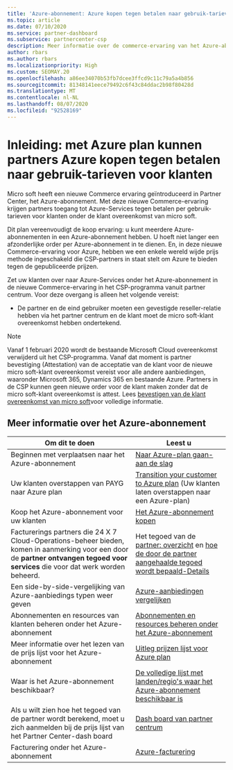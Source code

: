 ```yaml
---
title: 'Azure-abonnement: Azure kopen tegen betalen naar gebruik-tarieven'
ms.topic: article
ms.date: 07/10/2020
ms.service: partner-dashboard
ms.subservice: partnercenter-csp
description: Meer informatie over de commerce-ervaring van het Azure-abonnement om Azure-Services te kopen op basis van betalen naar gebruik-tarieven voor klanten. Meer informatie over nieuwe beveiligings vereisten.
author: rbars
ms.author: rbars
ms.localizationpriority: High
ms.custom: SEOMAY.20
ms.openlocfilehash: a86ee34070b53fb7dcee3ffcd9c11c79a5a4b856
ms.sourcegitcommit: 81348141eece79492c6f43c84ddac2b98f80428d
ms.translationtype: MT
ms.contentlocale: nl-NL
ms.lasthandoff: 08/07/2020
ms.locfileid: "92528169"
---
```

# <a name="introduction-azure-plan-lets-partners-buy-azure-at-pay-as-you-go-rates-for-customers"></a>Inleiding: met Azure plan kunnen partners Azure kopen tegen betalen naar gebruik-tarieven voor klanten

Micro soft heeft een nieuwe Commerce ervaring geïntroduceerd in Partner Center, het Azure-abonnement.  Met deze nieuwe Commerce-ervaring krijgen partners toegang tot Azure-Services tegen betalen per gebruik-tarieven voor klanten onder de klant overeenkomst van micro soft.

Dit plan vereenvoudigt de koop ervaring: u kunt meerdere Azure-abonnementen in een Azure-abonnement hebben. U hoeft niet langer een afzonderlijke order per Azure-abonnement in te dienen. En, in deze nieuwe Commerce-ervaring voor Azure, hebben we een enkele wereld wijde prijs methode ingeschakeld die CSP-partners in staat stelt om Azure te bieden tegen de gepubliceerde prijzen.

Zet uw klanten over naar Azure-Services onder het Azure-abonnement in de nieuwe Commerce-ervaring in het CSP-programma vanuit partner centrum. Voor deze overgang is alleen het volgende vereist:

- De partner en de eind gebruiker moeten een gevestigde reseller-relatie hebben via het partner centrum en de klant moet de micro soft-klant overeenkomst hebben ondertekend.

>[!Note]
>Vanaf 1 februari 2020 wordt de bestaande Microsoft Cloud overeenkomst verwijderd uit het CSP-programma. Vanaf dat moment is partner bevestiging (Attestation) van de acceptatie van de klant voor de nieuwe micro soft-klant overeenkomst vereist voor alle andere aanbiedingen, waaronder Microsoft 365, Dynamics 365 en bestaande Azure. Partners in de CSP kunnen geen nieuwe order voor de klant maken zonder dat de micro soft-klant overeenkomst is attest. Lees [bevestigen van de klant overeenkomst van micro soft](confirm-customer-agreement.md)voor volledige informatie.


## <a name="learn-about-the-azure-plan"></a>Meer informatie over het Azure-abonnement

|**Om dit te doen**   |**Leest u**   |
|------------------|---------------------|
|Beginnen met verplaatsen naar het Azure-abonnement|[Naar Azure-plan gaan-aan de slag](azure-plan-get-started.md)
|Uw klanten overstappen van PAYG naar Azure plan|[Transition your customer to Azure plan](azure-plan-transition.md) (Uw klanten laten overstappen naar een Azure-plan)|
|Koop het Azure-abonnement voor uw klanten|[Het Azure-abonnement kopen](purchase-azure-plan.md)|
|Facturerings partners die 24 X 7 Cloud-Operations-beheer bieden, komen in aanmerking voor een door de **partner ontvangen tegoed voor services** die voor dat werk worden beheerd.|Het tegoed van de [partner: overzicht](partner-earned-credit.md) en [hoe de door de partner aangehaalde tegoed wordt bepaald-Details](partner-earned-credit-explanation.md)|
|Een side-by-side-vergelijking van Azure-aanbiedings typen weer geven|[Azure-aanbiedingen vergelijken](compare-azure-offers.md)|
|Abonnementen en resources van klanten beheren onder het Azure-abonnement|[Abonnementen en resources beheren onder het Azure-abonnement](azure-plan-manage.md)|
|Meer informatie over het lezen van de prijs lijst voor het Azure-abonnement   |[Uitleg prijzen lijst voor Azure plan](azure-plan-price-list.md)|
|Waar is het Azure-abonnement beschikbaar?|[De volledige lijst met landen/regio's waar het Azure-abonnement beschikbaar is](https://query.prod.cms.rt.microsoft.com/cms/api/am/binary/RE3QN0x)
|Als u wilt zien hoe het tegoed van de partner wordt berekend, moet u zich aanmelden bij de prijs lijst van het Partner Center-dash board|[Dash board van partner centrum](https://partner.microsoft.com/dashboard/home)|
|Facturering onder het Azure-abonnement|[Azure-facturering](azure-plan-billing.md)|
